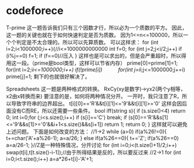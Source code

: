 # codeforece
T-prime
这一题告诉我们只有三个因数才行，所以必为一个质数的平方。
因此，这一题的关键也就在于如何快速判定是否为质数。
因为1<=n<=100000，所以一个个判定是不太合理的。所以可以先算质数。
可以这样求：
for (int i=2;i<1000000;i++){//i<=1000000000000
  int f=0;
  for (int j=2;j<i/2;j++) if (i%j==0) f=1;
  if (f==0)//压入
}
这样也是可以求出的，但是会严重超时，所以得用这一段。（prime是bool类型，这样可以节省内存）
prime[0]=prime[1]=1;
   for(int i=2;i*i<=1000000;i++)
       if(!prime[i])
           for(int j=i*i;j<=1000000;j+=i) prime[j]=1;
剩下的也就很好解决了。

Spreadsheets
这一题是两种格式的转换。
RxCy(xy是数字)->yx2(两个y相等，x2由x转换而来)
要注意的是，如何将两种情况分开。
一开时，我只注意了R，所以导致字符串的边界超出。
t[i][0]=='R'&&t[i][1]<='9'&&t[i][1]>='0'
这样会因后面没有C而RE，所以还需要一些条件。
bool iff(string s){
	if (s.size()<4) return 0;
	int i=0;for (;i<s.size();i++) if (s[i]=='C') break;
	if (s[0]=='R'&&s[1]<='9'&&s[1]>='0'&&i+1<s.size()&&s[i+1]) return 1;
	return 0;
}
这样就可以避免上述问题。
下面是如何改变的方法：
//1->2
while (a>0)
	if(a%26!=0){
		t+=char('A'+a%26-1);
		a=a/26;
	}
	else if(a%26==0){
		t+='Z';
		if(a%26==0) a=a/26-1;
	}//Z是一种特殊情况，分开讨论
for (int i=0;i<(t.size()+1)/2;i++) swap(t[i],t[t.size()-i-1]);//由于所得结果是反的，所以要反过来
//2->1
for (int i=0;i<t.size();i++) a=a*26+t[i]-'A'+1;



